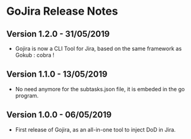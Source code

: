 # GoJira Release Notes

## Version 1.2.0 - 31/05/2019
* Gojira is now a CLI Tool for Jira, based on the same framework as Gokub : cobra !

## Version 1.1.0 - 13/05/2019
* No need anymore for the subtasks.json file, it is embeded in the go program.

## Version 1.0.0 - 06/05/2019
* First release of Gojira, as an all-in-one tool to inject DoD in Jira.
